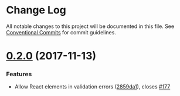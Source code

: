 # Change Log

All notable changes to this project will be documented in this file.
See [Conventional Commits](https://conventionalcommits.org) for commit guidelines.

<a name="0.2.0"></a>
# [0.2.0](https://github.com/mapbox/mapbox-react-components/compare/@mapbox/react-control-wrapper@0.1.2...@mapbox/react-control-wrapper@0.2.0) (2017-11-13)


### Features

* Allow React elements in validation errors ([2859da1](https://github.com/mapbox/mapbox-react-components/commit/2859da1)), closes [#177](https://github.com/mapbox/mapbox-react-components/issues/177)
